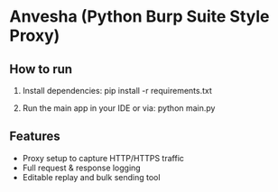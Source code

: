 # Anvesha (Python Burp Suite Style Proxy)

## How to run

1. Install dependencies:
    pip install -r requirements.txt

2. Run the main app in your IDE or via:
    python main.py

## Features

- Proxy setup to capture HTTP/HTTPS traffic
- Full request & response logging
- Editable replay and bulk sending tool
